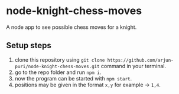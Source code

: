 # node-knight-chess-moves
A node app to see possible chess moves for a knight.

## Setup steps
1. clone this repository using `git clone https://github.com/arjun-puri/node-knight-chess-moves.git` command in your terminal.
2. go to the repo folder and run `npm i`.
3. now the program can be started with `npm start`.
4. positions may be given in the format `x,y` for example -> `1,4`.
